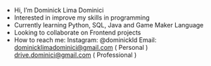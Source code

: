 - Hi, I’m Dominick Lima Dominici
- Interested in improve my skills in programming
- Currently learning Python, SQL, Java and Game Maker Language
- Looking to collaborate on Frontend projects 
- How to reach me: 
Instagram: @dominickld
Email: 
dominicklimadominici@gmail.com ( Personal )
drive.dominici@gmail.com ( Professional )


